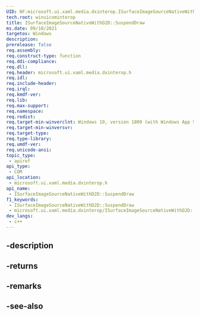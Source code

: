 ```yaml
---
UID: NF:microsoft.ui.xaml.media.dxinterop.ISurfaceImageSourceNativeWithD2D.SuspendDraw
tech.root: winuicominterop
title: ISurfaceImageSourceNativeWithD2D::SuspendDraw
ms.date: 09/10/2021
targetos: Windows
description: 
prerelease: false
req.assembly: 
req.construct-type: function
req.ddi-compliance: 
req.dll: 
req.header: microsoft.ui.xaml.media.dxinterop.h
req.idl: 
req.include-header: 
req.irql: 
req.kmdf-ver: 
req.lib: 
req.max-support: 
req.namespace: 
req.redist: 
req.target-min-winverclnt: Windows 10, version 1809 (with Windows App SDK 0.5 or later)
req.target-min-winversvr: 
req.target-type: 
req.type-library: 
req.umdf-ver: 
req.unicode-ansi: 
topic_type:
 - apiref
api_type:
 - COM
api_location:
 - microsoft.ui.xaml.media.dxinterop.h
api_name:
 - ISurfaceImageSourceNativeWithD2D::SuspendDraw
f1_keywords:
 - ISurfaceImageSourceNativeWithD2D::SuspendDraw
 - microsoft.ui.xaml.media.dxinterop/ISurfaceImageSourceNativeWithD2D::SuspendDraw
dev_langs:
 - c++
---
```


## -description

## -returns

## -remarks

## -see-also

